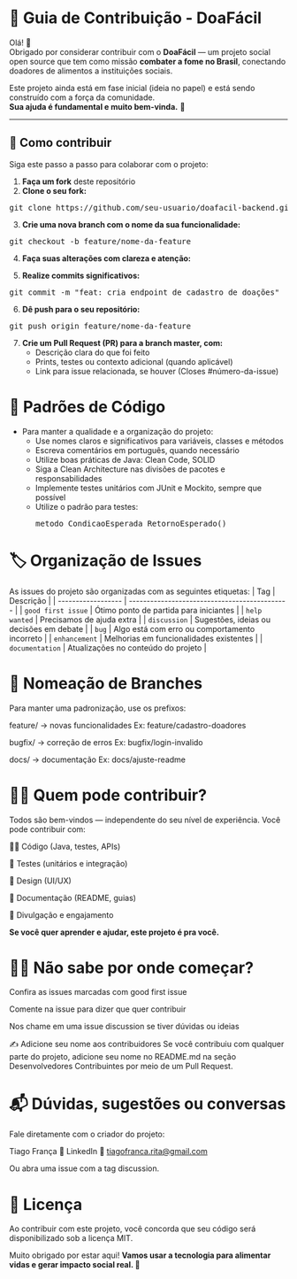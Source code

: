 # 🤝 Guia de Contribuição - DoaFácil

Olá! 👋  
Obrigado por considerar contribuir com o **DoaFácil** — um projeto social open source que tem como missão **combater a fome no Brasil**, conectando doadores de alimentos a instituições sociais.

Este projeto ainda está em fase inicial (ideia no papel) e está sendo construído com a força da comunidade.  
**Sua ajuda é fundamental e muito bem-vinda.** 💚

---

## 🚀 Como contribuir

Siga este passo a passo para colaborar com o projeto:

1. **Faça um fork** deste repositório
2. **Clone o seu fork:**
<pre>git clone https://github.com/seu-usuario/doafacil-backend.git</pre>
3. **Crie uma nova branch com o nome da sua funcionalidade:**
<pre>git checkout -b feature/nome-da-feature</pre>
4. **Faça suas alterações com clareza e atenção:**

5. **Realize commits significativos:**
<pre>git commit -m "feat: cria endpoint de cadastro de doações"</pre>
6. **Dê push para o seu repositório:**
<pre>git push origin feature/nome-da-feature</pre>

7. **Crie um Pull Request (PR) para a branch master, com:**
   - Descrição clara do que foi feito
   - Prints, testes ou contexto adicional (quando aplicável)
   - Link para issue relacionada, se houver (Closes #número-da-issue)

# 🧪 Padrões de Código
- Para manter a qualidade e a organização do projeto:
    - Use nomes claros e significativos para variáveis, classes e métodos
    - Escreva comentários em português, quando necessário
    - Utilize boas práticas de Java: Clean Code, SOLID
    - Siga a Clean Architecture nas divisões de pacotes e responsabilidades
    - Implemente testes unitários com JUnit e Mockito, sempre que possível
    - Utilize o padrão para testes: <pre>metodo_CondicaoEsperada_RetornoEsperado()</pre>

# 🏷️ Organização de Issues
As issues do projeto são organizadas com as seguintes etiquetas:
| Tag                | Descrição                                     |
| ------------------ | --------------------------------------------- |
| `good first issue` | Ótimo ponto de partida para iniciantes        |
| `help wanted`      | Precisamos de ajuda extra                     |
| `discussion`       | Sugestões, ideias ou decisões em debate       |
| `bug`              | Algo está com erro ou comportamento incorreto |
| `enhancement`      | Melhorias em funcionalidades existentes       |
| `documentation`    | Atualizações no conteúdo do projeto           |

# 📁 Nomeação de Branches
Para manter uma padronização, use os prefixos:

feature/ → novas funcionalidades
Ex: feature/cadastro-doadores

bugfix/ → correção de erros
Ex: bugfix/login-invalido

docs/ → documentação
Ex: docs/ajuste-readme

# 🙋‍♀️ Quem pode contribuir?
Todos são bem-vindos — independente do seu nível de experiência.
Você pode contribuir com:

👨‍💻 Código (Java, testes, APIs)

🧪 Testes (unitários e integração)

🎨 Design (UI/UX)

📝 Documentação (README, guias)

📢 Divulgação e engajamento

**Se você quer aprender e ajudar, este projeto é pra você.**

# 🧑‍🏫 Não sabe por onde começar?
Confira as issues marcadas com good first issue

Comente na issue para dizer que quer contribuir

Nos chame em uma issue discussion se tiver dúvidas ou ideias

✍️ Adicione seu nome aos contribuidores
Se você contribuiu com qualquer parte do projeto, adicione seu nome no README.md na seção Desenvolvedores Contribuintes por meio de um Pull Request.

# 📬 Dúvidas, sugestões ou conversas
Fale diretamente com o criador do projeto:

Tiago França
🔗 LinkedIn
📧 tiagofranca.rita@gmail.com

Ou abra uma issue com a tag discussion.

# 📄 Licença
Ao contribuir com este projeto, você concorda que seu código será disponibilizado sob a licença MIT.

Muito obrigado por estar aqui!
**Vamos usar a tecnologia para alimentar vidas e gerar impacto social real. 💚**


